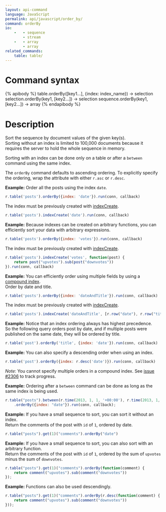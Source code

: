 ```yaml
---
layout: api-command
language: JavaScript
permalink: api/javascript/order_by/
command: orderBy
io:
    -   - sequence
        - stream
    -   - array
        - array
related_commands:
    table: table/
---
```


# Command syntax #

{% apibody %}
table.orderBy([key1...], {index: index_name}) -> selection<stream>
selection.orderBy(key1, [key2...]) -> selection<array>
sequence.orderBy(key1, [key2...]) -> array
{% endapibody %}

# Description #

Sort the sequence by document values of the given key(s).   
Sorting without an index is limited to 100,000 documents because it requires the server to hold
the whole sequence in memory.

Sorting with an index can be done only on a table or after a `between` command using the same index.

The `orderBy` command defaults to ascending ordering. To explicitly specify the ordering, wrap the attribute with either `r.asc` or
`r.desc`.


__Example:__ Order all the posts using the index `date`.   

```js
r.table('posts').orderBy({index: 'date'}).run(conn, callback)
```

The index must be previously created with [indexCreate](/api/javascript/index_create/).

```js
r.table('posts').indexCreate('date').run(conn, callback)
```


__Example:__ Because indexes can be created on arbitrary functions, you can efficiently
sort your data with arbitrary expressions.

```js
r.table('posts').orderBy({index: 'votes'}).run(conn, callback)
```

The index must be previously created with [indexCreate](/api/javascript/index_create/).

```js
r.table('posts').indexCreate('votes', function(post) {
    return post("upvotes").sub(post("downvotes"))
}).run(conn, callback)
```

__Example:__ You can efficiently order using multiple fields by using a
[compound index](http://www.rethinkdb.com/docs/secondary-indexes/javascript/).  
Order by date and title.

```js
r.table('posts').orderBy({index: 'dateAndTitle'}).run(conn, callback)
```

The index must be previously created with [indexCreate](/api/javascript/index_create/).

```js
r.table('posts').indexCreate('dateAndTitle', [r.row("date"), r.row("title")]).run(conn, callback)
```

__Example:__ Notice that an index ordering always has highest precedence.    
So the following query orders post by date, and if multiple posts were published on the
same date, they will be ordered by title.

```js
r.table('post').orderBy('title', {index: 'date'}).run(conn, callback)
```

__Example:__ You can also specify a descending order when using an index.

```js
r.table('post').orderBy({index: r.desc('date')}).run(conn, callback)
```

_Note_: You cannot specify multiple orders in a compound index. See [issue #2306](https://github.com/rethinkdb/rethinkdb/issues/2306)
to track progress.


__Example:__ Ordering after a `between` command can be done as long as the same index is being used.

```js
r.table("posts").between(r.time(2013, 1, 1, '+00:00'), r.time(2013, 1, 1, '+00:00'), {index: "date"})
    .orderBy({index: "date"}).run(conn, callback);
```

__Example:__ If you have a small sequence to sort, you can sort it without an index.   
Return the comments of the post with `id` of `1`, ordered by date.

```js
r.table("posts").get(1)("comments").orderBy("date")
```

__Example:__ If you have a small sequence to sort, you can also sort with an arbitrary function.   
Return the comments of the post with `id` of `1`, ordered by the sum of `upvotes` minus the sum of `downvotes`.

```js
r.table("posts").get(1)("comments").orderBy(function(comment) {
    return comment("upvotes").sub(comment("downvotes"))
});
```

__Example:__ Functions can also be used descendingly.

```js
r.table("posts").get(1)("comments").orderBy(r.desc(function(comment) {
    return comment("upvotes").sub(comment("downvotes"))
}));
```


